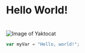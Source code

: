 # <h1>Hello World!<h1>
![Image of Yaktocat](https://octodex.github.com/images/yaktocat.png)
``` javascript
var myVar = "Hello, world!";
```


